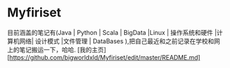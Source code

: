 # Myfiriset
目前涵盖的笔记有(Java | Python | Scala | BigData |Linux | 操作系统和硬件 |计算机网络| 设计模式 |文件管理 | DataBases ),把自己最近和之前记录在学校和网上的笔记搬运一下，哈哈.
[我的主页][https://github.com/bigworldxld/Myfiriset/edit/master/README.md]
